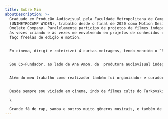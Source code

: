 ```yaml
---
title: Sobre Mim
aboutDescription: >-
  Graduado em Produção Audiovisual pela Faculdade Metropolitana de Campinas
  (UNIMETROCAMP WYDEN), trabalho desde o final de 2020 como Motion Designer na
  Omelete Company. Paralelamente participo de projetos de filmes independentes,
  às vezes criando e às vezes me envolvendo em projetos de conhecidos e também
  faço freelas de edição e motion.


  Em cinema, dirigi e roteirizei 4 curtas-metragens, tendo vencido o “Prêmio do Júri Popular” como melhor filme do “3º Filma Bauru” em 2019 com o filme “Mandela II”. Atuei como Produtor e Diretor de Fotografia do curta-metragem “A Previsão do Pôr do Sol”, filme exibido no 47º Festival de Cinema de Gramado em 2019, integrando a 2ª Mostra de Filmes Universitários. Além dos curtas também trabalhei na produção de 3 videoclipes musicais, tendo assinado a Direção nos videoclipes “Forró Brasil” e “João e Maria” e como Diretor de Fotografia do videoclipe de rap “Colecionador de Rótulos”. Trabalhei como 1° Assistente de Direção no curta-metragem “Temporário” no ano de 2021. Além disso também montei todos os filmes que dirigi.


  Sou Co-Fundador, ao lado de Ana Amon, da  produtora audiovisual independente “Fita Crepe Produções”, situada em Campinas/SP, fundada em 2018 e que realizou os projetos “Mandela II”, “A Previsão do Pôr do Sol”, “Culpa” e “Mata”.


  Além do meu trabalho como realizador também fui organizador e curador do “Circuito Curta-MIS Campinas de Cinema”, que aconteceu entre 2019 e o início de 2020 no Museu da Imagem e Som (MIS) em Campinas, tendo exibido ao todo 16 filmes durante o ano de 2019, somando mais de 60 exibições ao todo. Circuito criado com o intuito de dar visibilidade a realizadores independentes da Região Metropolitana de Campinas que buscam espaços para exibirem suas produções. Temporariamente está suspenso devido a pandemia de COVID-19, porém com retorno após a retomada de atividades do MIS Campinas. Além da curadoria do “Circuito Curta-MIS” também estou iniciando minha primeira curadoria de longas-metragens no MIS Campinas com o ciclo “Tendências do Cinema Brasileiro”. Ciclo ainda não iniciado em decorrência do fechamento do Museu com a pandemia de COVID-19. Terá início com a reabertura do Museu. Também fiz a curadoria da “Mostra Fita Crepe”, realizada em 2018 no MIS Campinas com a exibição de curtas-metragens independentes.


  Desde sempre sou viciado em cinema, indo de filmes cults do Tarkovski que nem entendi muita coisa, passando pelas Trilogias do Senhor dos Anéis e do Poderoso Chefão, indo até a galhofas dos brucutus dos anos 80 como "O Grande Dragão Branco" e "Falcão - O Campeão dos Campeões", até por isso acabei indo pra esse mundo dos audiovisuais.\

  \

  Grande fã de rap, samba e outros muito gêneros musicais, e também de cultura pop. Tento tirar um pouco de cada uma dessas influências que carrego pra me desenvolver como pessoa, como artista e como profissional.
---
```

